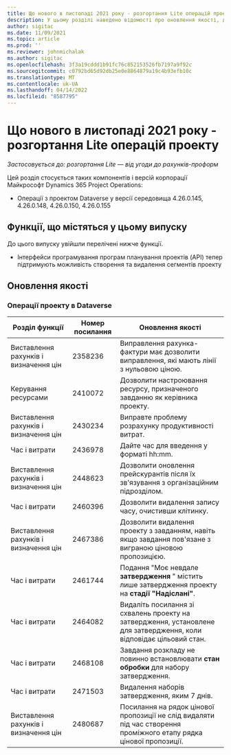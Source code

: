 ```yaml
---
title: Що нового в листопаді 2021 року - розгортання Lite операцій проекту
description: У цьому розділі наведено відомості про оновлення якості, доступні в листопаді 2021 року випуску project operations lite розгортання.
author: sigitac
ms.date: 11/09/2021
ms.topic: article
ms.prod: ''
ms.reviewer: johnmichalak
ms.author: sigitac
ms.openlocfilehash: 3f3a19cddd1b91fc76c852153526fb7197a9f92c
ms.sourcegitcommit: c0792bd65d92db25e0e8864879a19c4b93efb10c
ms.translationtype: MT
ms.contentlocale: uk-UA
ms.lasthandoff: 04/14/2022
ms.locfileid: "8587795"
---
```

# <a name="whats-new-november-2021---project-operations-lite-deployment"></a>Що нового в листопаді 2021 року - розгортання Lite операцій проекту

_Застосовується до: розгортання Lite — від угоди до рахунків-проформ_

Цей розділ стосується таких компонентів і версій корпорації Майкрософт Dynamics 365 Project Operations:

- Операції з проектом Dataverse у версії середовища 4.26.0.145, 4.26.0.148, 4.26.0.150, 4.26.0.155
  
## <a name="features-included-in-this-release"></a>Функції, що містяться у цьому випуску

До цього випуску увійшли перелічені нижче функції.

- Інтерфейси програмування програм планування проектів (API) тепер підтримують можливість створення та видалення сегментів проекту

## <a name="quality-updates"></a>Оновлення якості

### <a name="project-operations-in-dataverse"></a>Операції проекту в Dataverse

| Розділ функції | Номер посилання | Оновлення якості |
| --- | --- | --- |
| Виставлення рахунків і визначення цін | 2358236 | Виправлення рахунка-фактури має дозволити виправлення, які мають лінії з нульовою ціною. |
| Керування ресурсами | 2410072 | Дозволити настроювання ресурсу, призначеного завданню як керівника проекту. |
| Виставлення рахунків і визначення цін | 2430234 | Виправте проблему розрахунку продуктивності витрат. |
| Час і витрати | 2436978 | Дайте час для введення у форматі hh:mm. |
| Виставлення рахунків і визначення цін | 2448623 | Дозволити оновлення прейскурантів після їх зв'язування з організаційним підрозділом. |
| Час і витрати | 2460396 | Дозволити видалення запису часу, очистивши клітинку. |
| Виставлення рахунків і визначення цін | 2467386 | Дозволити видалення проекту з завданням, навіть якщо завдання пов'язане з виграною ціновою пропозицією. |
| Час і витрати | 2461744 | Подання "Моє невдале **затвердження** " містить лише затвердження проекту на **стадії "Надіслані"**. |
| Час і витрати | 2464082 | Видаліть посилання зі схвалень проекту на затвердження, установлене для затвердження, коли відповідає цільовий стан. |
| Час і витрати | 2468108 | Завдання розкладу не повинно встановлювати **стан обробки** для набору затвердження. |
| Час і витрати | 2471503 | Видалення наборів затвердження, яким 7 днів. |
| Виставлення рахунків і визначення цін | 2480687 | Посилання на рядок цінової пропозиції не слід видаляти під час створення проміжного етапу рядка цінової пропозиції. |
